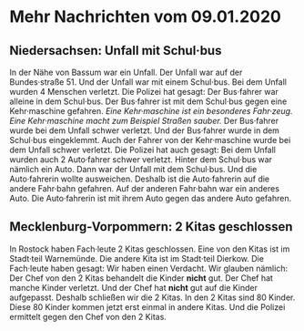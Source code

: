 # Mehr Nachrichten vom 09.01.2020


## Niedersachsen: Unfall mit Schul·bus
In der Nähe von Bassum war ein Unfall. Der Unfall war auf der Bundes·straße 51. Und der Unfall war mit einem Schul·bus. Bei dem Unfall wurden 4 Menschen verletzt. Die Polizei hat gesagt: Der Bus·fahrer war alleine in dem Schul·bus. Der Bus·fahrer ist mit dem Schul·bus gegen eine Kehr·maschine gefahren. 
*Eine Kehr·maschine ist ein besonderes Fahr·zeug.* 
*Eine Kehr·maschine macht zum Beispiel Straßen sauber.* Der Bus·fahrer wurde bei dem Unfall schwer verletzt. Und der Bus·fahrer wurde in dem Schul·bus eingeklemmt. Auch der Fahrer von der Kehr·maschine wurde bei dem Unfall schwer verletzt. Die Polizei hat auch gesagt: Bei dem Unfall wurden auch 2 Auto·fahrer schwer verletzt. Hinter dem Schul·bus war nämlich ein Auto. Dann war der Unfall mit dem Schul·bus. Und die Auto·fahrerin wollte ausweichen. Deshalb ist die Auto·fahrerin auf die andere Fahr·bahn gefahren. Auf der anderen Fahr·bahn war ein anderes Auto. Die Auto·fahrerin ist mit ihrem Auto gegen das andere Auto gefahren. 

## Mecklenburg-Vorpommern: 2 Kitas geschlossen
In Rostock haben Fach·leute 2 Kitas geschlossen. Eine von den Kitas ist im Stadt·teil Warnemünde. Die andere Kita ist im Stadt·teil Dierkow. Die Fach·leute haben gesagt: Wir haben einen Verdacht. Wir glauben nämlich: Der Chef von den 2 Kitas behandelt die Kinder **nicht** gut. Der Chef hat manche Kinder verletzt. Und der Chef hat **nicht** gut auf die Kinder aufgepasst. Deshalb schließen wir die 2 Kitas. In den 2 Kitas sind 80 Kinder. Diese 80 Kinder kommen jetzt erst einmal in andere Kitas. Und die Polizei ermittelt gegen den Chef von den 2 Kitas. 
